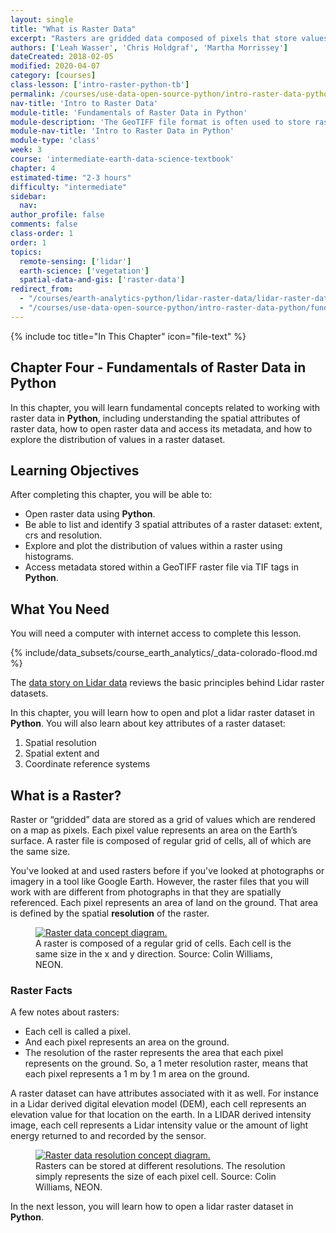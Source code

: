 ```yaml
---
layout: single
title: "What is Raster Data"
excerpt: "Rasters are gridded data composed of pixels that store values. Learn more about the structure of raster data and how to use them to store data, such as imagery or elevation values."
authors: ['Leah Wasser', 'Chris Holdgraf', 'Martha Morrissey']
dateCreated: 2018-02-05
modified: 2020-04-07
category: [courses]
class-lesson: ['intro-raster-python-tb']
permalink: /courses/use-data-open-source-python/intro-raster-data-python/fundamentals-raster-data/
nav-title: 'Intro to Raster Data'
module-title: 'Fundamentals of Raster Data in Python'
module-description: 'The GeoTIFF file format is often used to store raster data. Learn how to to open and explore raster data stored as GeoTIFF files in Python.'
module-nav-title: 'Intro to Raster Data in Python'
module-type: 'class'
week: 3
course: 'intermediate-earth-data-science-textbook'
chapter: 4
estimated-time: "2-3 hours"
difficulty: "intermediate"
sidebar:
  nav:
author_profile: false
comments: false
class-order: 1
order: 1
topics:
  remote-sensing: ['lidar']
  earth-science: ['vegetation']
  spatial-data-and-gis: ['raster-data']
redirect_from:
  - "/courses/earth-analytics-python/lidar-raster-data/lidar-raster-data/"
  - "/courses/use-data-open-source-python/intro-raster-data-python/fundamentals-raster-data/intro-raster-data/"
---
```


{% include toc title="In This Chapter" icon="file-text" %}

<div class='notice--success' markdown="1">

## <i class="fa fa-ship" aria-hidden="true"></i> Chapter Four - Fundamentals of Raster Data in Python 

In this chapter, you will learn fundamental concepts related to working with raster data in **Python**, including understanding the spatial attributes of raster data, how to open raster data and access its metadata, and how to explore the distribution of values in a raster dataset. 


## <i class="fa fa-graduation-cap" aria-hidden="true"></i> Learning Objectives

After completing this chapter, you will be able to:

* Open raster data using **Python**.
* Be able to list and identify 3 spatial attributes of a raster dataset: extent, crs and resolution.
* Explore and plot the distribution of values within a raster using histograms.
* Access metadata stored within a GeoTIFF raster file via TIF tags in **Python**.

## <i class="fa fa-check-square-o fa-2" aria-hidden="true"></i> What You Need

You will need a computer with internet access to complete this lesson.

{% include/data_subsets/course_earth_analytics/_data-colorado-flood.md %}

</div>

The <a href="{{ site.url }}/courses/use-data-open-source-python/data-stories/lidar-raster-data/lidar-intro/" target="_blank">data story on Lidar data</a> reviews the basic principles behind Lidar raster datasets.

In this chapter, you will learn how to open and plot a lidar raster dataset in **Python**. You will also learn about key attributes of a raster dataset:

1. Spatial resolution
2. Spatial extent and
3. Coordinate reference systems


## What is a Raster?

Raster or “gridded” data are stored as a grid of values which are rendered on a map as pixels. Each pixel value represents an area on the Earth’s surface. A raster file is composed of regular grid of cells, all of which are the same size. 

You've looked at and used rasters before if you've looked at photographs or imagery in a tool like Google Earth. However, the raster files that you will work with are different from photographs in that they are spatially referenced. Each pixel represents an area of land on the ground. That area is defined by the spatial **resolution** of the raster.

<figure>
   <a href="{{ site.url }}/images/earth-analytics/raster-data/raster-concept.png" target="_blank">
   <img src="{{ site.url }}/images/earth-analytics/raster-data/raster-concept.png" alt="Raster data concept diagram."></a>
   <figcaption>A raster is composed of a regular grid of cells. Each cell is the same
   size in the x and y direction. Source: Colin Williams, NEON.
   </figcaption>
</figure>


### Raster Facts

A few notes about rasters:

-  Each cell is called a pixel.
-  And each pixel represents an area on the ground.
-  The resolution of the raster represents the area that each pixel represents on the ground. So, a 1 meter resolution raster, means that each pixel represents a 1 m by 1 m area on the ground.

A raster dataset can have attributes associated with it as well. For instance in a Lidar derived digital elevation model (DEM), each cell represents an elevation value for that location on the earth. In a LIDAR derived intensity image, each cell represents a Lidar intensity value or the amount of light energy returned to and recorded by the sensor.


<figure>
   <a href="{{ site.url }}/images/earth-analytics/raster-data/raster-resolution.png" target="_blank">
   <img src="{{ site.url }}/images/earth-analytics/raster-data/raster-resolution.png" alt="Raster data resolution concept diagram."></a>
   <figcaption>Rasters can be stored at different resolutions. The resolution simply
   represents the size of each pixel cell. Source: Colin Williams, NEON.
   </figcaption>
</figure>


In the next lesson, you will learn how to open a lidar raster dataset in **Python**.

